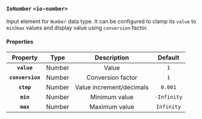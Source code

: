 ### `IoNumber` `<io-number>` ###

Input element for `Number` data type. It can be configured to clamp its `value` to `min`/`max` values and display value using `conversion` factor.

#### Properties ####

| Property | Type | Description | Default |
|:--------:|:----:|:----------:|:-------:|
| **`value`** | Number | Value | `1` |
| **`conversion`** | Number | Conversion factor | `1` |
| **`step`** | Number | Value increment/decimals | `0.001` |
| **`min`** | Number | Minimum value | `-Infinity` |
| **`max`** | Number | Maximum value | `Infinity` |
